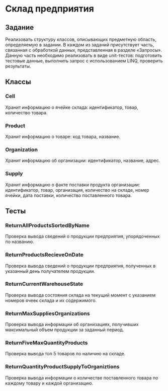 # Склад предприятия

## Задание
Реализовать структуру классов, описывающих предметную область, определяемую в задании. В каждом из заданий присутствует часть, связанная с обработкой данных, представленная в разделе «Запросы». Данную часть необходимо реализовать в виде unit-тестов: подготовить тестовые данные, выполнить запрос с использованием LINQ, проверить результаты.

## Классы

### Cell
Хранит информацию о ячейке склада: идентификатор, товар, количество товара.

### Product
Хранит информацию о товаре: код товара, название.

### Organization
Хранит информацию об организации: идентификатор, название, адрес.

### Supply
Хранит информацию о факте поставки продукта организации: идентификатор, товар, организация, количество на складе, номер ячейки, дата поставки, количество поставленного товара.

## Тесты

### ReturnAllProductsSortedByName
Проверка вывода сведений о продукции предприятия, упорядоченных по названию.

### ReturnProductsRecieveOnDate
Проверка вывода сведений о продукции предприятия, полученных в указанный день получателем продукции.

### ReturnCurrentWarehouseState
Проверка вывода состояния склада на текущий момент с указанием номеров ячеек склада и их содержимого.

### ReturnMaxSuppliesOrganizations
Проверка вывода информации об организациях, получивших максимальный объем продукции за заданный период.

### ReturnFiveMaxQuantityProducts
Проверка вывода топ 5 товаров по наличию на складе.

### ReturnQuantityProductSupplyToOrganiztions
Проверка вывода информации о количестве поставленного товара по каждому товару и каждой организацию.